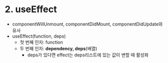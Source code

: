 # 2. useEffect

- componentWillUnmount, componentDidMount, componentDidUpdate와 유사
- useEffect(function, deps)
  - 첫 번째 인자: function
  - 두 번째 인자: **dependency, deps**(배열)
    - deps가 있다면 effect는 deps리스트에 있는 값이 변할 때 활성화